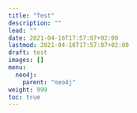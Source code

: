 ```yaml
---
title: "Test"
description: ""
lead: ""
date: 2021-04-16T17:57:07+02:00
lastmod: 2021-04-16T17:57:07+02:00
draft: test
images: []
menu: 
  neo4j:
    parent: "neo4j"
weight: 999
toc: true
---
```


